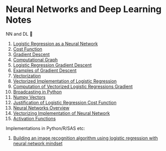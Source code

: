 # Neural Networks and Deep Learning Notes

 NN and DL :notebook:

1. [Logistic Regression as a Neural Network](https://stomioka.github.io/deeplearning/docs/001-logistic-regression-as-a-neural-network.html)
2. [Cost Function](https://stomioka.github.io/deeplearning/docs/002-logistic-regression-cost-function.html)
3. [Gradient Descent](https://stomioka.github.io/deeplearning/docs/003-gradient-descent.html)
4. [Computational Graph](https://stomioka.github.io/deeplearning/docs/004-comuputational-graph.html)
5. [Logistic Regression Gradient Descent](https://stomioka.github.io/deeplearning/docs/005-logistic-regression-gradient-descent.html)
6. [Examples of Gradient Descent](https://stomioka.github.io/deeplearning/docs/006-gradient-descent-example.html)
7. [Vectorization](https://stomioka.github.io/deeplearning/docs/007-vectorization.html)
8. [Vectorized Implementation of Logistic Regression](https://stomioka.github.io/deeplearning/docs/008-vectorizing-logistic-regression.html)
9. [Computation of Vectorized Logistic Regressions Gradient](https://stomioka.github.io/deeplearning/docs/009-vectorizing-logistic-regressions-gradient-computation.html)
10. [Broadcasting in Python](https://stomioka.github.io/deeplearning/docs/010-broadcasting-in-python.html)
11. [Numpy Vectors](https://stomioka.github.io/deeplearning/docs/011-a-note-on-python-numpy-vectors.html)
12. [Justification of Logistic Regression Cost Function](https://stomioka.github.io/deeplearning/docs/012-Explanation-of-logistic-regression-cost-function.html)
13. [Neural Networks Overview](https://stomioka.github.io/deeplearning/docs/013-neural-networks-overview.html)
14. [Vectorizing Implementation of Neural Network](https://stomioka.github.io/deeplearning/docs/014-vectorizing-across-multiple-examples.html)
15. [Activation Functions](https://stomioka.github.io/deeplearning/docs/015-activation-function.html)

Implementations in Python/R/SAS etc:

1. [Building an image recognition algorithm using logistic regression with neural network mindset](python-examples/build-image-recog-algorithm-lr-nn.ipynb)
